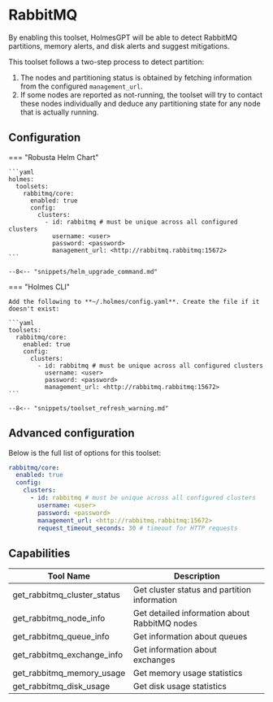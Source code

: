 # RabbitMQ

By enabling this toolset, HolmesGPT will be able to detect RabbitMQ partitions, memory alerts, and disk alerts and suggest mitigations.

This toolset follows a two-step process to detect partition:

1. The nodes and partitioning status is obtained by fetching information from the configured `management_url`.
2. If some nodes are reported as not-running, the toolset will try to contact these nodes individually and deduce any partitioning state for any node that is actually running.

## Configuration

=== "Robusta Helm Chart"

    ```yaml
    holmes:
      toolsets:
        rabbitmq/core:
          enabled: true
          config:
            clusters:
              - id: rabbitmq # must be unique across all configured clusters
                username: <user>
                password: <password>
                management_url: <http://rabbitmq.rabbitmq:15672>
    ```

    --8<-- "snippets/helm_upgrade_command.md"

=== "Holmes CLI"

    Add the following to **~/.holmes/config.yaml**. Create the file if it doesn't exist:

    ```yaml
    toolsets:
      rabbitmq/core:
        enabled: true
        config:
          clusters:
            - id: rabbitmq # must be unique across all configured clusters
              username: <user>
              password: <password>
              management_url: <http://rabbitmq.rabbitmq:15672>
    ```

    --8<-- "snippets/toolset_refresh_warning.md"

## Advanced configuration

Below is the full list of options for this toolset:

```yaml
rabbitmq/core:
  enabled: true
  config:
    clusters:
      - id: rabbitmq # must be unique across all configured clusters
        username: <user>
        password: <password>
        management_url: <http://rabbitmq.rabbitmq:15672>
        request_timeout_seconds: 30 # timeout for HTTP requests
```

## Capabilities

| Tool Name | Description |
|-----------|-------------|
| get_rabbitmq_cluster_status | Get cluster status and partition information |
| get_rabbitmq_node_info | Get detailed information about RabbitMQ nodes |
| get_rabbitmq_queue_info | Get information about queues |
| get_rabbitmq_exchange_info | Get information about exchanges |
| get_rabbitmq_memory_usage | Get memory usage statistics |
| get_rabbitmq_disk_usage | Get disk usage statistics |
